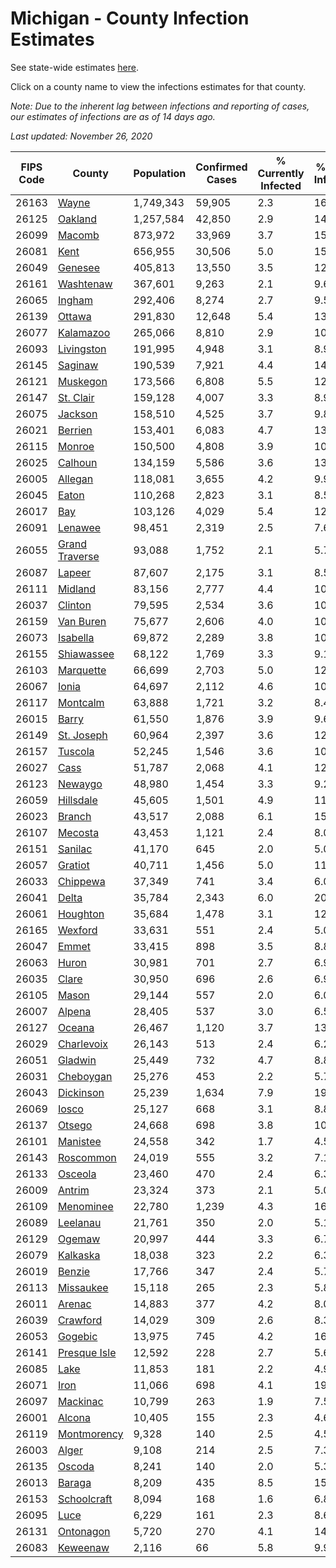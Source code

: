 # Michigan - County Infection Estimates

See state-wide estimates [here](/infections/us-mi).

Click on a county name to view the infections estimates for that county.

*Note: Due to the inherent lag between infections and reporting of cases, our estimates of infections are as of 14 days ago.*

*Last updated: November 26, 2020*

|   FIPS Code |                           County |   Population |   Confirmed Cases |   % Currently Infected |   % Total Infected |
|-------------|----------------------------------|--------------|-------------------|------------------------|--------------------|
|       26163 |                   [Wayne](wayne) |    1,749,343 |            59,905 |                    2.3 |               16.1 |
|       26125 |               [Oakland](oakland) |    1,257,584 |            42,850 |                    2.9 |               14.2 |
|       26099 |                 [Macomb](macomb) |      873,972 |            33,969 |                    3.7 |               15.4 |
|       26081 |                     [Kent](kent) |      656,955 |            30,506 |                    5.0 |               15.4 |
|       26049 |               [Genesee](genesee) |      405,813 |            13,550 |                    3.5 |               12.4 |
|       26161 |           [Washtenaw](washtenaw) |      367,601 |             9,263 |                    2.1 |                9.6 |
|       26065 |                 [Ingham](ingham) |      292,406 |             8,274 |                    2.7 |                9.5 |
|       26139 |                 [Ottawa](ottawa) |      291,830 |            12,648 |                    5.4 |               13.8 |
|       26077 |           [Kalamazoo](kalamazoo) |      265,066 |             8,810 |                    2.9 |               10.9 |
|       26093 |         [Livingston](livingston) |      191,995 |             4,948 |                    3.1 |                8.9 |
|       26145 |               [Saginaw](saginaw) |      190,539 |             7,921 |                    4.4 |               14.4 |
|       26121 |             [Muskegon](muskegon) |      173,566 |             6,808 |                    5.5 |               12.8 |
|       26147 |           [St. Clair](st.-clair) |      159,128 |             4,007 |                    3.3 |                8.9 |
|       26075 |               [Jackson](jackson) |      158,510 |             4,525 |                    3.7 |                9.8 |
|       26021 |               [Berrien](berrien) |      153,401 |             6,083 |                    4.7 |               13.5 |
|       26115 |                 [Monroe](monroe) |      150,500 |             4,808 |                    3.9 |               10.8 |
|       26025 |               [Calhoun](calhoun) |      134,159 |             5,586 |                    3.6 |               13.8 |
|       26005 |               [Allegan](allegan) |      118,081 |             3,655 |                    4.2 |                9.9 |
|       26045 |                   [Eaton](eaton) |      110,268 |             2,823 |                    3.1 |                8.5 |
|       26017 |                       [Bay](bay) |      103,126 |             4,029 |                    5.4 |               12.6 |
|       26091 |               [Lenawee](lenawee) |       98,451 |             2,319 |                    2.5 |                7.6 |
|       26055 | [Grand Traverse](grand-traverse) |       93,088 |             1,752 |                    2.1 |                5.7 |
|       26087 |                 [Lapeer](lapeer) |       87,607 |             2,175 |                    3.1 |                8.5 |
|       26111 |               [Midland](midland) |       83,156 |             2,777 |                    4.4 |               10.8 |
|       26037 |               [Clinton](clinton) |       79,595 |             2,534 |                    3.6 |               10.8 |
|       26159 |           [Van Buren](van-buren) |       75,677 |             2,606 |                    4.0 |               10.8 |
|       26073 |             [Isabella](isabella) |       69,872 |             2,289 |                    3.8 |               10.4 |
|       26155 |         [Shiawassee](shiawassee) |       68,122 |             1,769 |                    3.3 |                9.1 |
|       26103 |           [Marquette](marquette) |       66,699 |             2,703 |                    5.0 |               12.8 |
|       26067 |                   [Ionia](ionia) |       64,697 |             2,112 |                    4.6 |               10.3 |
|       26117 |             [Montcalm](montcalm) |       63,888 |             1,721 |                    3.2 |                8.4 |
|       26015 |                   [Barry](barry) |       61,550 |             1,876 |                    3.9 |                9.6 |
|       26149 |         [St. Joseph](st.-joseph) |       60,964 |             2,397 |                    3.6 |               12.5 |
|       26157 |               [Tuscola](tuscola) |       52,245 |             1,546 |                    3.6 |               10.1 |
|       26027 |                     [Cass](cass) |       51,787 |             2,068 |                    4.1 |               12.5 |
|       26123 |               [Newaygo](newaygo) |       48,980 |             1,454 |                    3.3 |                9.2 |
|       26059 |           [Hillsdale](hillsdale) |       45,605 |             1,501 |                    4.9 |               11.4 |
|       26023 |                 [Branch](branch) |       43,517 |             2,088 |                    6.1 |               15.5 |
|       26107 |               [Mecosta](mecosta) |       43,453 |             1,121 |                    2.4 |                8.0 |
|       26151 |               [Sanilac](sanilac) |       41,170 |               645 |                    2.0 |                5.0 |
|       26057 |               [Gratiot](gratiot) |       40,711 |             1,456 |                    5.0 |               11.5 |
|       26033 |             [Chippewa](chippewa) |       37,349 |               741 |                    3.4 |                6.0 |
|       26041 |                   [Delta](delta) |       35,784 |             2,343 |                    6.0 |               20.6 |
|       26061 |             [Houghton](houghton) |       35,684 |             1,478 |                    3.1 |               12.5 |
|       26165 |               [Wexford](wexford) |       33,631 |               551 |                    2.4 |                5.0 |
|       26047 |                   [Emmet](emmet) |       33,415 |               898 |                    3.5 |                8.8 |
|       26063 |                   [Huron](huron) |       30,981 |               701 |                    2.7 |                6.9 |
|       26035 |                   [Clare](clare) |       30,950 |               696 |                    2.6 |                6.9 |
|       26105 |                   [Mason](mason) |       29,144 |               557 |                    2.0 |                6.0 |
|       26007 |                 [Alpena](alpena) |       28,405 |               537 |                    3.0 |                6.5 |
|       26127 |                 [Oceana](oceana) |       26,467 |             1,120 |                    3.7 |               13.4 |
|       26029 |         [Charlevoix](charlevoix) |       26,143 |               513 |                    2.4 |                6.2 |
|       26051 |               [Gladwin](gladwin) |       25,449 |               732 |                    4.7 |                8.8 |
|       26031 |           [Cheboygan](cheboygan) |       25,276 |               453 |                    2.2 |                5.7 |
|       26043 |           [Dickinson](dickinson) |       25,239 |             1,634 |                    7.9 |               19.8 |
|       26069 |                   [Iosco](iosco) |       25,127 |               668 |                    3.1 |                8.8 |
|       26137 |                 [Otsego](otsego) |       24,668 |               698 |                    3.8 |               10.8 |
|       26101 |             [Manistee](manistee) |       24,558 |               342 |                    1.7 |                4.5 |
|       26143 |           [Roscommon](roscommon) |       24,019 |               555 |                    3.2 |                7.1 |
|       26133 |               [Osceola](osceola) |       23,460 |               470 |                    2.4 |                6.3 |
|       26009 |                 [Antrim](antrim) |       23,324 |               373 |                    2.1 |                5.0 |
|       26109 |           [Menominee](menominee) |       22,780 |             1,239 |                    4.3 |               16.6 |
|       26089 |             [Leelanau](leelanau) |       21,761 |               350 |                    2.0 |                5.1 |
|       26129 |                 [Ogemaw](ogemaw) |       20,997 |               444 |                    3.3 |                6.7 |
|       26079 |             [Kalkaska](kalkaska) |       18,038 |               323 |                    2.2 |                6.3 |
|       26019 |                 [Benzie](benzie) |       17,766 |               347 |                    2.4 |                5.7 |
|       26113 |           [Missaukee](missaukee) |       15,118 |               265 |                    2.3 |                5.8 |
|       26011 |                 [Arenac](arenac) |       14,883 |               377 |                    4.2 |                8.0 |
|       26039 |             [Crawford](crawford) |       14,029 |               309 |                    2.6 |                8.3 |
|       26053 |               [Gogebic](gogebic) |       13,975 |               745 |                    4.2 |               16.5 |
|       26141 |     [Presque Isle](presque-isle) |       12,592 |               228 |                    2.7 |                5.6 |
|       26085 |                     [Lake](lake) |       11,853 |               181 |                    2.2 |                4.9 |
|       26071 |                     [Iron](iron) |       11,066 |               698 |                    4.1 |               19.1 |
|       26097 |             [Mackinac](mackinac) |       10,799 |               263 |                    1.9 |                7.5 |
|       26001 |                 [Alcona](alcona) |       10,405 |               155 |                    2.3 |                4.6 |
|       26119 |       [Montmorency](montmorency) |        9,328 |               140 |                    2.5 |                4.5 |
|       26003 |                   [Alger](alger) |        9,108 |               214 |                    2.5 |                7.3 |
|       26135 |                 [Oscoda](oscoda) |        8,241 |               140 |                    2.0 |                5.3 |
|       26013 |                 [Baraga](baraga) |        8,209 |               435 |                    8.5 |               15.9 |
|       26153 |       [Schoolcraft](schoolcraft) |        8,094 |               168 |                    1.6 |                6.8 |
|       26095 |                     [Luce](luce) |        6,229 |               161 |                    2.3 |                8.6 |
|       26131 |           [Ontonagon](ontonagon) |        5,720 |               270 |                    4.1 |               14.8 |
|       26083 |             [Keweenaw](keweenaw) |        2,116 |                66 |                    5.8 |                9.9 |